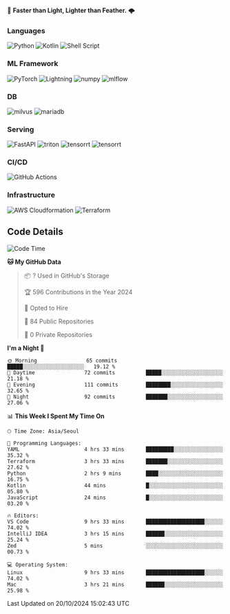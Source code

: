 :rocket: **Faster than Light, Lighter than Feather.** 🌩️

### Languages
![Python](https://img.shields.io/badge/python-3670A0?style=for-the-badge&logo=python&logoColor=ffdd54) ![Kotlin](https://img.shields.io/badge/kotlin-%237F52FF.svg?style=for-the-badge&logo=kotlin&logoColor=white) ![Shell Script](https://img.shields.io/badge/shell_script-%23121011.svg?style=for-the-badge&logo=gnu-bash&logoColor=white)


### ML Framework
<img alt="PyTorch" src ="https://img.shields.io/badge/PyTorch-EE4C2C.svg?&style=for-the-badge&logo=PyTorch&logoColor=white"/> ![Lightning](https://img.shields.io/badge/lightning-792EE5.svg?style=for-the-badge&logo=lightning&logoColor=white) <img alt="numpy" src ="https://img.shields.io/badge/NumPy-013243.svg?&style=for-the-badge&logo=NumPy&logoColor=white"/> ![mlflow](https://img.shields.io/badge/mlflow-%23d9ead3.svg?style=for-the-badge&logo=numpy&logoColor=blue) 

### DB
<img alt="milvus" src ="https://img.shields.io/badge/milvus-00A1EA.svg?&style=for-the-badge&logo=milvus&logoColor=white"/> <img alt="mariadb" src ="https://img.shields.io/badge/mariadb-003545.svg?&style=for-the-badge&logo=mariadb&logoColor=white"/>


### Serving
<img alt="FastAPI" src ="https://img.shields.io/badge/FastAPI-3E8E84.svg?&style=for-the-badge&logo=FastAPI&logoColor=white"/> <img alt="triton" src ="https://img.shields.io/badge/triton-76B900.svg?&style=for-the-badge&logo=nvidia&logoColor=white"/> <img alt="tensorrt" src ="https://img.shields.io/badge/Onnx-005CED.svg?&style=for-the-badge&logo=onnx&logoColor=white"/> ![tensorrt](https://img.shields.io/badge/tensorrt-000000.svg?style=for-the-badge&logo=nVIDIA&logoColor=green)

### CI/CD
![GitHub Actions](https://img.shields.io/badge/github%20actions-%232671E5.svg?style=for-the-badge&logo=githubactions&logoColor=white) 

### Infrastructure
![AWS Cloudformation](https://img.shields.io/badge/AWS_Cloudformation-%23FF9900.svg?style=for-the-badge&logo=amazonwebservices&logoColor=white) ![Terraform](https://img.shields.io/badge/terraform-%235835CC.svg?style=for-the-badge&logo=terraform&logoColor=white)



## Code Details

<!--START_SECTION:waka-->
![Code Time](http://img.shields.io/badge/Code%20Time-558%20hrs%2054%20mins-blue)

**🐱 My GitHub Data** 

> 📦 ? Used in GitHub's Storage 
 > 
> 🏆 596 Contributions in the Year 2024
 > 
> 💼 Opted to Hire
 > 
> 📜 84 Public Repositories 
 > 
> 🔑 0 Private Repositories 
 > 
**I'm a Night 🦉** 

```text
🌞 Morning                65 commits          █████░░░░░░░░░░░░░░░░░░░░   19.12 % 
🌆 Daytime                72 commits          █████░░░░░░░░░░░░░░░░░░░░   21.18 % 
🌃 Evening                111 commits         ████████░░░░░░░░░░░░░░░░░   32.65 % 
🌙 Night                  92 commits          ███████░░░░░░░░░░░░░░░░░░   27.06 % 
```


📊 **This Week I Spent My Time On** 

```text
🕑︎ Time Zone: Asia/Seoul

💬 Programming Languages: 
YAML                     4 hrs 33 mins       █████████░░░░░░░░░░░░░░░░   35.32 % 
Terraform                3 hrs 33 mins       ███████░░░░░░░░░░░░░░░░░░   27.62 % 
Python                   2 hrs 9 mins        ████░░░░░░░░░░░░░░░░░░░░░   16.75 % 
Kotlin                   44 mins             █░░░░░░░░░░░░░░░░░░░░░░░░   05.80 % 
JavaScript               24 mins             █░░░░░░░░░░░░░░░░░░░░░░░░   03.20 % 

🔥 Editors: 
VS Code                  9 hrs 33 mins       ███████████████████░░░░░░   74.02 % 
IntelliJ IDEA            3 hrs 15 mins       ██████░░░░░░░░░░░░░░░░░░░   25.24 % 
Zed                      5 mins              ░░░░░░░░░░░░░░░░░░░░░░░░░   00.73 % 

💻 Operating System: 
Linux                    9 hrs 33 mins       ███████████████████░░░░░░   74.02 % 
Mac                      3 hrs 21 mins       ██████░░░░░░░░░░░░░░░░░░░   25.98 % 
```


 Last Updated on 20/10/2024 15:02:43 UTC
<!--END_SECTION:waka-->
